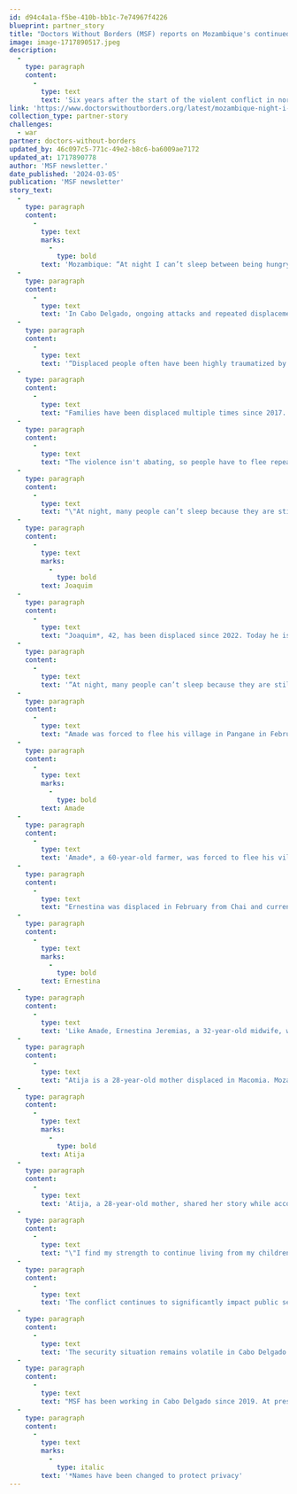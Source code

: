 ```yaml
---
id: d94c4a1a-f5be-410b-bb1c-7e74967f4226
blueprint: partner_story
title: "Doctors Without Borders (MSF) reports on Mozambique's continued violence"
image: image-1717890517.jpeg
description:
  -
    type: paragraph
    content:
      -
        type: text
        text: 'Six years after the start of the violent conflict in northern Mozambique, people in Cabo Delgado still live in fear. In 2024 alone, over 80,000 people have had to flee attacks by armed groups. Displaced people are in urgent need of food, shelter, relief items, and health care, including mental health care.'
link: 'https://www.doctorswithoutborders.org/latest/mozambique-night-i-cant-sleep-between-being-hungry-and-haunted?j=1063165&sfmc_sub=435182918&l=1369_HTML&u=23228731&mid=100034385&jb=19061&source=ADN2403U0D01&utm_source=SFMC&utm_medium=email&utm_campaign=202403ENewsGeneral'
collection_type: partner-story
challenges:
  - war
partner: doctors-without-borders
updated_by: 46c097c5-771c-49e2-b8c6-ba6009ae7172
updated_at: 1717890778
author: 'MSF newsletter.'
date_published: '2024-03-05'
publication: 'MSF newsletter'
story_text:
  -
    type: paragraph
    content:
      -
        type: text
        marks:
          -
            type: bold
        text: 'Mozambique: “At night I can’t sleep between being hungry and haunted.”'
  -
    type: paragraph
    content:
      -
        type: text
        text: 'In Cabo Delgado, ongoing attacks and repeated displacement have left communities traumatized and in need of mental health care.'
  -
    type: paragraph
    content:
      -
        type: text
        text: '“Displaced people often have been highly traumatized by the violence,” said Esperança Chinhanja, a psychologist with Doctors Without Borders/Médecins Sans Frontières (MSF) in Macomia, one of the most affected districts of Cabo Delgado. “Some people experience anxiety, panic attacks, insomnia, isolation, and recurring thoughts. Some share that they have lost the meaning of life and mention suicidal thoughts.”'
  -
    type: paragraph
    content:
      -
        type: text
        text: "Families have been displaced multiple times since 2017. Most have experienced or witnessed extreme violence including killing, sexual violence, kidnapping, extortion, and the burning of villages. Many have seen their relatives and neighbors being killed by decapitation or gunfire. Some have lost their entire family.\_"
  -
    type: paragraph
    content:
      -
        type: text
        text: "The violence isn't abating, so people have to flee repeatedly. As of January 2024, there were about 76,000 displaced people living in Macomia, and in February, some 3,600 people were newly displaced following multiple attacks in the district. Their stories are harrowing."
  -
    type: paragraph
    content:
      -
        type: text
        text: "\"At night, many people can’t sleep because they are still afraid,\" said Joaquim. Mozambique 2024 ©\_Martim Gray Pereira/MSF"
  -
    type: paragraph
    content:
      -
        type: text
        marks:
          -
            type: bold
        text: Joaquim
  -
    type: paragraph
    content:
      -
        type: text
        text: "Joaquim*, 42, has been displaced since 2022. Today he is responsible for registering new arrivals at a camp for displaced families in Macomia. He records the names of all newcomers and carries their stories, experiences, needs, and frustrations. \_"
  -
    type: paragraph
    content:
      -
        type: text
        text: '“At night, many people can’t sleep because they are still afraid. Several prefer to stay awake to ensure everything is OK and nothing bad is happening,” he shared, stressing that food is the most urgent need for displaced families.'
  -
    type: paragraph
    content:
      -
        type: text
        text: "Amade was forced to flee his village in Pangane in February. Mozambique 2024 ©\_Martim Gray Pereira/MSF"
  -
    type: paragraph
    content:
      -
        type: text
        marks:
          -
            type: bold
        text: Amade
  -
    type: paragraph
    content:
      -
        type: text
        text: 'Amade*, a 60-year-old farmer, was forced to flee his village in Pangane in February. He is currently staying in a camp in Macomia village, about 45 km from his hometown. “When we heard shots being fired, we started running,” he shared while visiting an MSF clinic. “This was the fourth time fleeing attacks in my village since 2020. We don’t have any food and we are relying on the generosity of others to eat. I have lost so much weight that I do not even recognize my body—my pants are falling off as they don’t fit any longer. At night I can’t sleep between being hungry and haunted by the memories of the attacks.”'
  -
    type: paragraph
    content:
      -
        type: text
        text: "Ernestina was displaced in February from Chai and currently lives in Macomia village. Mozambique 2024 ©\_Martim Gray Pereira/MSF"
  -
    type: paragraph
    content:
      -
        type: text
        marks:
          -
            type: bold
        text: Ernestina
  -
    type: paragraph
    content:
      -
        type: text
        text: 'Like Amade, Ernestina Jeremias, a 32-year-old midwife, was also displaced in February from Chai and is currently staying in Macomia. “The attacks destroyed everything we had, including our lives,” said Ernestina. “This is the third time I have fled from Chai. The last attacks were the most brutal as they happened repeatedly for two weeks. I have been in a displacement center since I arrived in Macomia. Here, I am providing support to pregnant women from my community who also fled the attacks, and I refer the most serious cases to MSF clinics. This is what keeps me going.”'
  -
    type: paragraph
    content:
      -
        type: text
        text: "Atija is a 28-year-old mother displaced in Macomia. Mozambique 2024 ©\_Martim Gray Pereira/MSF"
  -
    type: paragraph
    content:
      -
        type: text
        marks:
          -
            type: bold
        text: Atija
  -
    type: paragraph
    content:
      -
        type: text
        text: 'Atija, a 28-year-old mother, shared her story while accompanying her two children to the MSF clinic in Nanga. “I was pregnant when our village was attacked in Meluco district in 2022. I saw my house being burned down, we lost everything we had on that day. My family and I fled to the bush and walked for two days. Since then, I have never been the same and I am still struggling with panic attacks, insomnia, and I want to be alone most of the time. I find my strength to continue living from my children and trying to find food for us. I am working in other people’s fields, and they give me dried cassava in exchange.”'
  -
    type: paragraph
    content:
      -
        type: text
        text: "\"I find my strength to continue living from my children,\" said Atija. Mozambique 2024 ©\_Martim Gray Pereira/MSF"
  -
    type: paragraph
    content:
      -
        type: text
        text: 'The conflict continues to significantly impact public services, particularly with the destruction of health facilities. This poses serious challenges in accessing basic health care. In Macomia, out of seven existing health centers managed by the Ministry of Health before the conflict, only one is functioning. MSF supports three clinics in the village and provides lifesaving assistance and medical care to displaced people.'
  -
    type: paragraph
    content:
      -
        type: text
        text: 'The security situation remains volatile in Cabo Delgado and life has yet to return to normal. As of December 2023, over 540,000 people remained displaced while 600,000 returned to their villages. On several occasions, those returning to their areas of origin still live in fear due to their trauma and the risk of becoming displaced once again by new attacks.'
  -
    type: paragraph
    content:
      -
        type: text
        text: "MSF has been working in Cabo Delgado since 2019. At present, we work in the districts of Macomia, Mocimboa da Praia, Mueda, Muidumbe, Nangade, and Palma, providing independent, impartial, and neutral humanitarian and medical assistance to displaced communities and those returning home. In 2023, MSF reached over 85,000 people with mental health group activities and provided 5,000 individual mental health sessions in Cabo Delgado.\_"
  -
    type: paragraph
    content:
      -
        type: text
        marks:
          -
            type: italic
        text: '*Names have been changed to protect privacy'
---
```

